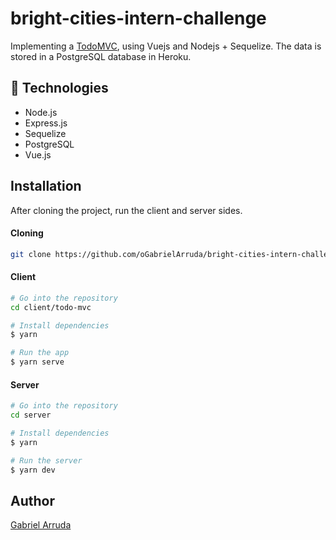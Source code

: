 # bright-cities-intern-challenge

Implementing a [TodoMVC](https://todomvc.com/), using Vuejs and Nodejs + Sequelize. The data is stored in a PostgreSQL database in Heroku.

## :rocket: Technologies

- Node.js
- Express.js
- Sequelize
- PostgreSQL
- Vue.js

## Installation
After cloning the project, run the client and server sides.


#### Cloning
```bash
git clone https://github.com/oGabrielArruda/bright-cities-intern-challenge
```

#### Client
```bash
# Go into the repository
cd client/todo-mvc

# Install dependencies
$ yarn       

# Run the app
$ yarn serve 
```
#### Server
```bash
# Go into the repository
cd server

# Install dependencies
$ yarn       

# Run the server
$ yarn dev
```


## Author
[Gabriel Arruda](https://www.linkedin.com/in/gabriel-alves-de-arruda-4271371a2/)
